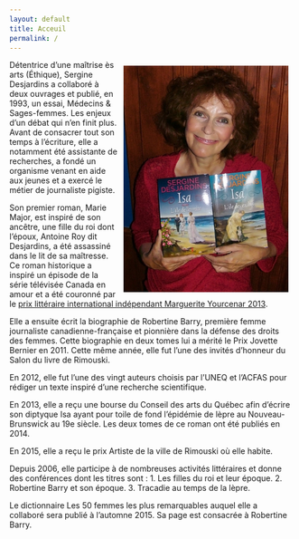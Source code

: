 ```yaml
---
layout: default
title: Acceuil
permalink: /
---
```


<img style='float:right; padding: 10px' src='images/2isa2-small.jpg' alt='photo'>

Détentrice d’une maîtrise ès arts (Éthique), Sergine Desjardins a collaboré à deux ouvrages et publié, en 1993, un essai, Médecins & Sages-femmes. Les enjeux d’un débat qui n’en finit plus. Avant de consacrer tout son temps à l’écriture, elle a notamment été assistante de recherches, a fondé un organisme venant en aide aux jeunes et a exercé le métier de journaliste pigiste.

Son premier roman, Marie Major, est inspiré de son ancêtre, une fille du roi dont l’époux, Antoine Roy dit Desjardins, a été assassiné dans le lit de sa maîtresse. Ce roman historique a inspiré un épisode de la série télévisée Canada en amour et a été couronné par le [prix littéraire international indépendant Marguerite Yourcenar 2013](http://www.punctumliteraryagency.eu/#!prix-fr/ccz).

Elle a ensuite écrit la biographie de Robertine Barry, première femme journaliste canadienne-française et pionnière dans la défense des droits des femmes. Cette biographie en deux tomes lui a mérité le Prix Jovette Bernier en 2011. Cette même année, elle fut l’une des invités d’honneur du Salon du livre de Rimouski.

En 2012, elle fut l’une des vingt auteurs choisis par l’UNEQ et l’ACFAS pour rédiger un texte inspiré d’une recherche scientifique.

En 2013, elle a reçu une bourse du Conseil des arts du Québec afin d’écrire son diptyque Isa ayant pour toile de fond l’épidémie de lèpre au Nouveau-Brunswick au 19e siècle. Les deux tomes de ce roman ont été publiés en 2014.

En 2015, elle a reçu le prix Artiste de la ville de Rimouski où elle habite.

Depuis 2006, elle participe à de nombreuses activités littéraires et donne des conférences dont les titres sont : 1. Les filles du roi et leur époque. 2. Robertine Barry et son époque. 3. Tracadie au temps de la lèpre.

Le dictionnaire Les 50 femmes les plus remarquables auquel elle a collaboré sera publié à l’automne 2015. Sa page est consacrée à Robertine Barry.

